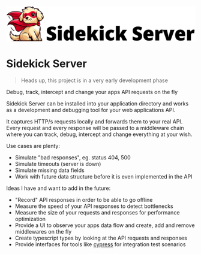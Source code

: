![Sidekick Server Logo](./logo.png)

# Sidekick Server

> Heads up, this project is in a very early development phase

Debug, track, intercept and change your apps API requests on the fly

Sidekick Server can be installed into your application directory and works as a development and debugging tool for your
web applications API. 

It captures HTTP/s requests locally and forwards them to your real API. Every request and every response will be passed
to a middleware chain where you can track, debug, intercept and change everything at your wish.

Use cases are plenty:
- Simulate "bad responses", eg. status 404, 500
- Simulate timeouts (server is down)
- Simulate missing data fields
- Work with future data structure before it is even implemented in the API

Ideas I have and want to add in the future:
- "Record" API responses in order to be able to go offline
- Measure the speed of your API responses to detect bottlenecks
- Measure the size of your requests and responses for performance optimization
- Provide a UI to observe your apps data flow and create, add and remove middlewares on the fly
- Create typescript types by looking at the API requests and responses
- Provide interfaces for tools like [cypress](https://www.cypress.io/) for integration test scenarios
